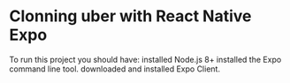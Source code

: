 # Clonning uber with React Native Expo

To run this project you should have:
installed Node.js 8+
installed the Expo command line tool.
downloaded and installed Expo Client.
